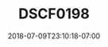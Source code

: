 ---
title: DSCF0198
date: 2018-07-09T23:10:18-07:00
draft: false
location: Boise, ID
img_url: https://d17enza3bfujl8.cloudfront.net/DSCF0198.jpg
original_fn: ""
tags:
- Boise, ID
- Kenai
- dogs
- on the road

---